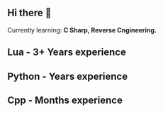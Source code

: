 ## Hi there 👋

Currently learning: **C Sharp, Reverse Cngineering.**

## Lua - 3+ Years experience

## Python - Years experience

## Cpp - Months experience
